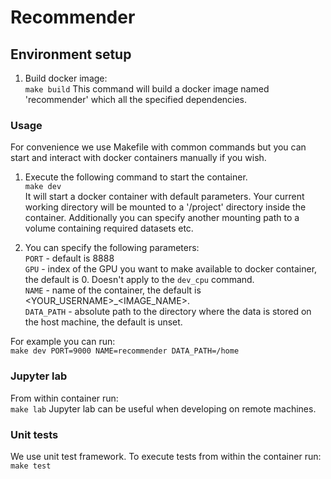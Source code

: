 # Recommender

## Environment setup
1. Build docker image:  
`make build`
This command will build a docker image named 'recommender' which all the specified dependencies.

### Usage
For convenience we use Makefile with common commands but you can start and interact with docker containers manually if you wish.  

1. Execute the following command to start the container.  
`make dev`  
It will start a docker container with default parameters. Your current working directory will be mounted to a '/project' directory inside the container. Additionally you can specify another mounting path to a volume containing required datasets etc.

2. You can specify the following parameters:  
`PORT` - default is 8888  
`GPU` - index of the GPU you want to make available to docker container, the default is 0. Doesn't apply to the `dev_cpu` command.  
`NAME` - name of the container, the default is <YOUR_USERNAME>_<IMAGE_NAME>.  
`DATA_PATH` - absolute path to the directory where the data is stored on the host machine, the default is unset.

For example you can run:  
`make dev PORT=9000 NAME=recommender DATA_PATH=/home`

### Jupyter lab
From within container run:  
`make lab`
Jupyter lab can be useful when developing on remote machines.

### Unit tests
We use unit test framework. To execute tests from within the container run:  
`make test` 
